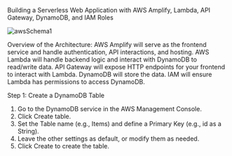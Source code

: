   Building a Serverless Web Application with AWS Amplify, Lambda, API Gateway, DynamoDB, and IAM Roles


![awsSchema1](https://github.com/user-attachments/assets/4f6f05ba-853d-43d1-b9e4-a70d133cc01f)


Overview of the Architecture:
AWS Amplify will serve as the frontend service and handle authentication, API interactions, and hosting.
AWS Lambda will handle backend logic and interact with DynamoDB to read/write data.
API Gateway will expose HTTP endpoints for your frontend to interact with Lambda.
DynamoDB will store the data.
IAM will ensure Lambda has permissions to access DynamoDB.


Step 1: Create a DynamoDB Table
1. Go to the DynamoDB service in the AWS Management Console.
2. Click Create table.
3. Set the Table name (e.g., Items) and define a Primary Key (e.g., id as a String).
4. Leave the other settings as default, or modify them as needed.
5. Click Create to create the table.
